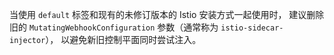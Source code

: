 ---
---
当使用 `default` 标签和现有的未修订版本的 Istio 安装方式一起使用时，
建议删除旧的 `MutatingWebhookConfiguration` 参数（通常称为 `istio-sidecar-injector`），
以避免新旧控制平面同时尝试注入。